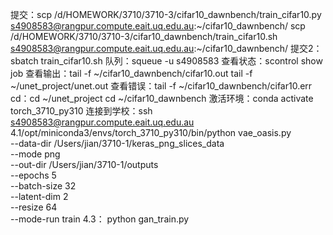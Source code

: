 提交：scp /d/HOMEWORK/3710/3710-3/cifar10_dawnbench/train_cifar10.py \
    s4908583@rangpur.compute.eait.uq.edu.au:~/cifar10_dawnbench/
scp /d/HOMEWORK/3710/3710-3/cifar10_dawnbench/train_cifar10.sh \
    s4908583@rangpur.compute.eait.uq.edu.au:~/cifar10_dawnbench/
提交2：sbatch train_cifar10.sh
队列：squeue -u s4908583
查看状态：scontrol show job 
查看输出：tail -f ~/cifar10_dawnbench/cifar10.out
tail -f ~/unet_project/unet.out
查看错误：tail -f ~/cifar10_dawnbench/cifar10.err
cd：cd ~/unet_project
cd ~/cifar10_dawnbench
激活环境：conda activate torch_3710_py310
连接到学校：ssh s4908583@rangpur.compute.eait.uq.edu.au	
4.1/opt/miniconda3/envs/torch_3710_py310/bin/python vae_oasis.py \
    --data-dir /Users/jian/3710-1/keras_png_slices_data \
    --mode png \
    --out-dir /Users/jian/3710-1/outputs \
    --epochs 5 \
    --batch-size 32 \
    --latent-dim 2 \
    --resize 64 \
    --mode-run train
4.3： python gan_train.py
